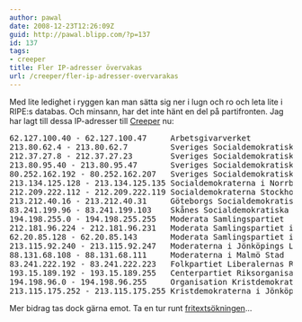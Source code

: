 ```yaml
---
author: pawal
date: 2008-12-23T12:26:09Z
guid: http://pawal.blipp.com/?p=137
id: 137
tags:
- creeper
title: Fler IP-adresser övervakas
url: /creeper/fler-ip-adresser-overvarakas
---
```


Med lite ledighet i ryggen kan man sätta sig ner i lugn och ro och
leta lite i RIPE:s databas. Och minsann, har det inte hänt en del på
partifronten. Jag har lagt till dessa IP-adresser till <a
href="http://gnuheter.com/creeper/senaste">Creeper</a> nu:

<pre>62.127.100.40 - 62.127.100.47     Arbetsgivarverket
213.80.62.4 - 213.80.62.7         Sveriges Socialdemokratiska Arbetareparti
212.37.27.8 - 212.37.27.23        Sveriges Socialdemokratiska Arbetareparti
213.80.95.40 - 213.80.95.47       Sveriges Socialdemokratiska Arbetareparti
80.252.162.192 - 80.252.162.207   Sveriges Socialdemokratiska Arbetareparti
213.134.125.128 - 213.134.125.135 Socialdemokraterna i Norrbotten
212.209.222.112 - 212.209.222.119 Socialdemokraterna Stockholms Län
213.212.40.16 - 213.212.40.31     Göteborgs Socialdemokratiska Partidistrikt
83.241.199.96 - 83.241.199.103    Skånes Socialdemokratiska Partidistrikt
194.198.255.0 - 194.198.255.255   Moderata Samlingspartiet
212.181.96.224 - 212.181.96.231   Moderata Samlingspartiet i Göteborg
62.20.85.128 - 62.20.85.143       Moderata Samlingspartiet i Halland
213.115.92.240 - 213.115.92.247   Moderaterna i Jönköpings Län
88.131.68.108 - 88.131.68.111     Moderaterna i Malmö Stad
83.241.222.192 - 83.241.222.223   Folkpartiet Liberalernas Riksorganisation
193.15.189.192 - 193.15.189.255   Centerpartiet Riksorganisationen
194.198.96.0 - 194.198.96.255     Organisation Kristdemokraterna
213.115.175.252 - 213.115.175.255 Kristdemokraterna i Jönköpings län
</pre>

Mer bidrag tas dock gärna emot. Ta en tur runt <a
href="http://www.ripe.net/db/whois-free.html">fritextsökningen</a>...
